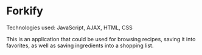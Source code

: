 # Forkify
Technologies used: JavaScript, AJAX, HTML, CSS

This is an application that could be used for browsing recipes, saving it into favorites, as well as saving ingredients into a shopping list.
